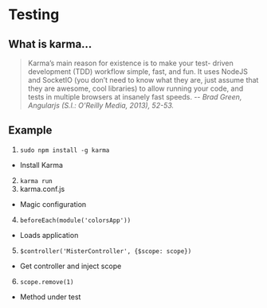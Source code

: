 Testing
=======

What is karma...
----------------
> Karma’s main reason for existence is to make your test-
> driven development (TDD) workflow simple, fast, and fun. It 
> uses NodeJS and SocketIO (you don’t need to know what they 
> are, just assume that they are awesome, cool libraries) to 
> allow running your code, and tests in multiple browsers at 
> insanely fast speeds.
> -- <cite> Brad Green, Angularjs (S.l.: O'Reilly Media, 2013), 52-53.</cite>


Example
-------
1. `sudo npm install -g karma`
  * Install Karma
2. `karma run`
3. karma.conf.js
  * Magic configuration
4. `beforeEach(module('colorsApp'))`
  * Loads application
5. `$controller('MisterController', {$scope: scope})`
  * Get controller and inject scope
6. `scope.remove(1)`
  * Method under test